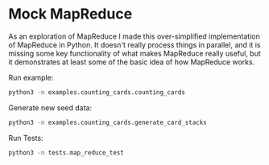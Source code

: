 # Mock MapReduce

As an exploration of MapReduce I made this over-simplified implementation of MapReduce in Python. It doesn't really process things in parallel, and it is missing some key functionality of what makes MapReduce really useful, but it demonstrates at least some of the basic idea of how MapReduce works.

Run example:
```bash
python3 -m examples.counting_cards.counting_cards
```

Generate new seed data:
```bash
python3 -m examples.counting_cards.generate_card_stacks
```

Run Tests:
```bash
python3 -m tests.map_reduce_test
```
